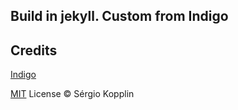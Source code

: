 ## Build in jekyll. Custom from Indigo

## Credits
[Indigo](https://github.com/sergiokopplin/indigo/fork)

[MIT](http://kopplin.mit-license.org/) License © Sérgio Kopplin
